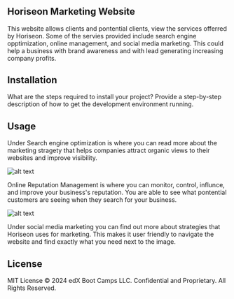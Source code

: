 # <Horiseon>

## Horiseon Marketing Website

This website allows clients and pontential clients, view the services offerred by Horiseon. Some of the servies provided include search engine opptimization, online management, and social media marketing. This could help a business with brand awareness and with lead generating increasing company profits. 


## Installation

What are the steps required to install your project? Provide a step-by-step description of how to get the development environment running.

## Usage

Under Search engine optimization is where you can read more about the marketing stragety that helps companies attract organic views to their websites and improve visibility. 

![alt text](image-2.png) 



Online Reputation Management is where you can monitor, control, influnce, and improve your business's reputation. You are able to see what pontential customers are seeing when they search for your business. 

![alt text](image-4.png)



Under social media marketing you can find out more about strategies that Horiseon uses for marketing. This makes it user friendly to navigate the website and find exactly what you need next to the image. 



## License

MIT License 
© 2024 edX Boot Camps LLC. Confidential and Proprietary. All Rights Reserved.



